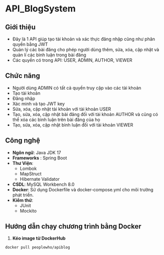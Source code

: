 # API_BlogSystem
## Giới thiệu
- Đây là 1 API giúp tạo tài khoản và xác thực đăng nhập cũng như phân quyền bằng JWT
- Quản lý các bài đăng cho phép người dùng thêm, sửa, xóa, cập nhật và quản lí các bình luận trong bài đăng
- Các quyền có trong API: USER, ADMIN, AUTHOR, VIEWER
## Chức năng
- Người dùng ADMIN có tất cả quyền truy cập vào các tài khoản
- Tạo tài khoản
- Đăng nhập
- Xác minh và tạo JWT key
- Sửa, xóa, cập nhật tài khoản với tài khoản USER 
- Tạo, sửa, xóa, cập nhật bài đăng đối với tài khoản AUTHOR và cũng có thể xóa các bình luận trên bài đăng của họ
- Tạo, sửa, xóa, cập nhật bình luận đối với tài khoản VIEWER
## Công nghệ
- **Ngôn ngữ**: Java JDK 17 
- **Frameworks** : Spring Boot
- **Thư Viện**:
  - Lombok 
  - MapStruct 
  - Hibernate Validator
- **CSDL**: MySQL Workbench 8.0
- **Docker**: Sử dụng Dockerfile và docker-compose.yml cho môi trường phát triển.
- **Kiểm thử**:
  - JUnit
  - Mockito
## Hướng dẫn chạy chương trình bằng Docker
1. **Kéo image từ DockerHub**
```bash
docker pull peoplewho/apiblog

